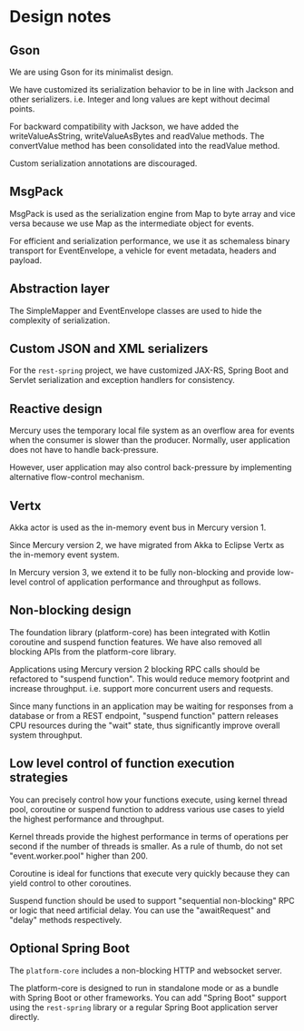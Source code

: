 # Design notes

## Gson

We are using Gson for its minimalist design.

We have customized its serialization behavior to be in line with Jackson and other serializers. 
i.e. Integer and long values are kept without decimal points.

For backward compatibility with Jackson, we have added the writeValueAsString, writeValueAsBytes and readValue methods. 
The convertValue method has been consolidated into the readValue method.

Custom serialization annotations are discouraged.

## MsgPack

MsgPack is used as the serialization engine from Map to byte array and vice versa because we use Map as the 
intermediate object for events.

For efficient and serialization performance, we use it as schemaless binary transport for EventEnvelope, 
a vehicle for event metadata, headers and payload.

## Abstraction layer

The SimpleMapper and EventEnvelope classes are used to hide the complexity of serialization.

## Custom JSON and XML serializers

For the `rest-spring` project, we have customized JAX-RS, Spring Boot and Servlet serialization and exception 
handlers for consistency.

## Reactive design

Mercury uses the temporary local file system as an overflow area for events when the consumer is 
slower than the producer. Normally, user application does not have to handle back-pressure.

However, user application may also control back-pressure by implementing alternative flow-control mechanism.

## Vertx

Akka actor is used as the in-memory event bus in Mercury version 1.

Since Mercury version 2, we have migrated from Akka to Eclipse Vertx as the in-memory event system.

In Mercury version 3, we extend it to be fully non-blocking and provide low-level control of application
performance and throughput as follows.

## Non-blocking design

The foundation library (platform-core) has been integrated with Kotlin coroutine and
suspend function features. We have also removed all blocking APIs from the platform-core library.

Applications using Mercury version 2 blocking RPC calls should be refactored to "suspend function".
This would reduce memory footprint and increase throughput. i.e. support more concurrent users and requests.

Since many functions in an application may be waiting for responses from a database or from a REST endpoint,
"suspend function" pattern releases CPU resources during the "wait" state, thus significantly improve 
overall system throughput.

## Low level control of function execution strategies

You can precisely control how your functions execute, using kernel thread pool, coroutine or suspend function
to address various use cases to yield the highest performance and throughput.

Kernel threads provide the highest performance in terms of operations per second if the number of threads is smaller.
As a rule of thumb, do not set "event.worker.pool" higher than 200.

Coroutine is ideal for functions that execute very quickly because they can yield control to other coroutines.

Suspend function should be used to support "sequential non-blocking" RPC or logic that need artificial delay.
You can use the "awaitRequest" and "delay" methods respectively.

## Optional Spring Boot

The `platform-core` includes a non-blocking HTTP and websocket server.

The platform-core is designed to run in standalone mode or as a bundle with Spring Boot or other frameworks.
You can add "Spring Boot" support using the `rest-spring` library or a regular Spring Boot application server directly.
